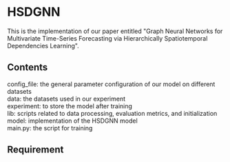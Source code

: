 # HSDGNN
This is the implementation of our paper entitled "Graph Neural Networks for Multivariate Time-Series Forecasting via Hierarchically Spatiotemporal Dependencies Learning".
## Contents
config_file: the general parameter configuration of our model on different datasets <br> 
data: the datasets used in our experiment <br>
experiment: to store the model after training <br>
lib: scripts related to data processing, evaluation metrics, and initialization <br>
model: implementation of the HSDGNN model <br>
main.py: the script for training <br>
## Requirement

